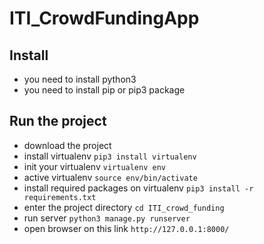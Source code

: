 # ITI_CrowdFundingApp
## Install

* you need to install python3
* you need to install pip or pip3 package

## Run the project

* download the project 
* install virtualenv `pip3 install virtualenv`
* init your virtualenv `virtualenv env`
* active virtualenv `source env/bin/activate`
* install required packages on virtualenv `pip3 install -r requirements.txt`
* enter the project directory `cd ITI_crowd_funding`
* run server `python3 manage.py runserver`
* open browser on this link `http://127.0.0.1:8000/`
